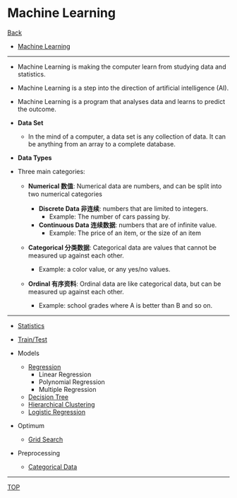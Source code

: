 # Machine Learning

[Back](../../index.md)

- [Machine Learning](#machine-learning)

---

- Machine Learning is making the computer learn from studying data and statistics.

- Machine Learning is a step into the direction of artificial intelligence (AI).

- Machine Learning is a program that analyses data and learns to predict the outcome.

- **Data Set**

  - In the mind of a computer, a data set is any collection of data. It can be anything from an array to a complete database.

- **Data Types**

- Three main categories:

  - **Numerical 数值**: Numerical data are numbers, and can be split into two numerical categories

    - **Discrete Data 非连续**: numbers that are limited to integers.
      - Example: The number of cars passing by.
    - **Continuous Data 连续数据**: numbers that are of infinite value.
      - Example: The price of an item, or the size of an item

  - **Categorical 分类数据**: Categorical data are values that cannot be measured up against each other.

    - Example: a color value, or any yes/no values.

  - **Ordinal 有序资料**: Ordinal data are like categorical data, but can be measured up against each other.
    - Example: school grades where A is better than B and so on.

---

- [Statistics](./statistics.md)

- [Train/Test](./train_test.md)

- Models

  - [Regression](./regression.md)
    - Linear Regression
    - Polynomial Regression
    - Multiple Regression
  - [Decision Tree](./decision_tree.md)
  - [Hierarchical Clustering](./hierarchical_clustering.md)
  - [Logistic Regression](./logistic_regression.md)

- Optimum

  - [Grid Search](./grid_search.md)

- Preprocessing
  - [Categorical Data](./categorical_data.md)

---

[TOP](#machine-learning)
